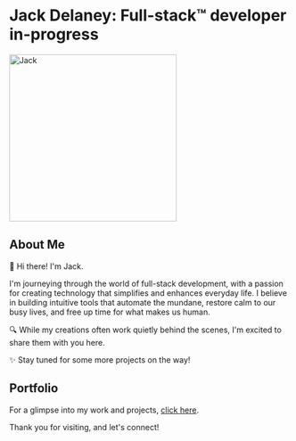 # Jack Delaney: Full-stack™ developer in-progress
<img src="images/jack-image.png" alt="Jack" width="300"/>


## About Me

👋 Hi there! I'm Jack.

I'm journeying through the world of full-stack development, with a passion for creating technology that simplifies and enhances everyday life. I believe in building intuitive tools that automate the mundane, restore calm to our busy lives, and free up time for what makes us human.

🔍 While my creations often work quietly behind the scenes, I'm excited to share them with you here.

✨ Stay tuned for some more projects on the way!

## Portfolio

For a glimpse into my work and projects, [click here](https://deorai.github.io/jdelaney-portfolio/).

Thank you for visiting, and let's connect!
